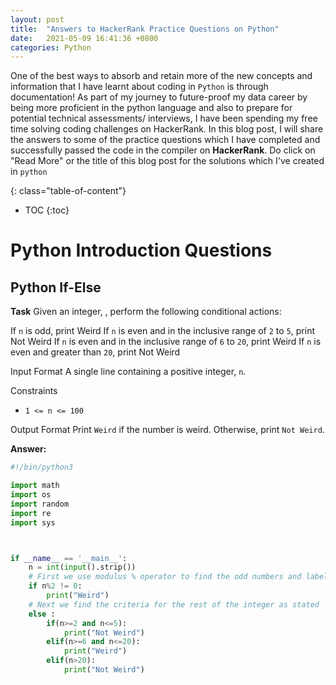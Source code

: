 ```yaml
---
layout: post
title:  "Answers to HackerRank Practice Questions on Python"
date:   2021-05-09 16:41:36 +0800
categories: Python
---
```


One of the best ways to absorb and retain more of the new concepts and information that I have learnt about coding in `Python` is through documentation! As part of my journey to future-proof my data career by being more proficient in the python language and also to prepare for potential technical assessments/ interviews, I have been spending my free time solving coding challenges on HackerRank. 
In this blog post, I will share the answers to some of the practice questions which I have completed and successfully passed the code in the compiler on **HackerRank**. Do click on "Read More" or the title of this blog post for the solutions which I've created in `python`

{: class="table-of-content"}
* TOC
{:toc}

# Python Introduction Questions

## Python If-Else

**Task**
Given an integer, , perform the following conditional actions:

If `n` is odd, print Weird
If `n` is even and in the inclusive range of `2` to `5`, print Not Weird
If `n` is even and in the inclusive range of `6` to `20`, print Weird
If `n` is even and greater than `20`, print Not Weird

Input Format
A single line containing a positive integer, `n`.

Constraints
- `1 <= n <= 100 `

Output Format
Print `Weird` if the number is weird. Otherwise, print `Not Weird`.


**Answer:**
```python
#!/bin/python3

import math
import os
import random
import re
import sys



if __name__ == '__main__':
    n = int(input().strip())
    # First we use modulus % operator to find the odd numbers and label them as 'Weird'. Odd numbers will return a remainder that is not zero.
    if n%2 != 0:
        print("Weird")
    # Next we find the criteria for the rest of the integer as stated
    else :
        if(n>=2 and n<=5):
            print("Not Weird")
        elif(n>=6 and n<=20):
            print("Weird")
        elif(n>20):
            print("Not Weird")
    
```
